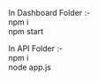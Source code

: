 In Dashboard Folder :- <br/>
npm i<br/>
npm start<br/>

In API Folder :- <br/>
npm i<br/>
node app.js
